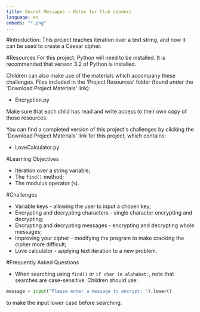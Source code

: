 ```yaml
---
title: Secret Messages — Notes for Club Leaders
language: en
embeds: "*.png"
...
```


#Introduction:
This project teaches iteration over a text string, and now it can be used to create a Caesar cipher.

#Resources
For this project, Python will need to be installed. It is recommended that version 3.2 of Python is installed.

Children can also make use of the materials which accompany these challenges. Files included in the 'Project Resources' folder (found under the 'Download Project Materials' link):

+ Encryption.py

Make sure that each child has read and write access to their own copy of these resources.

You can find a completed version of this project's challenges by clicking the 'Download Project Materials' link for this project, which contains:

+ LoveCalculator.py

#Learning Objectives
+ Iteration over a string variable;
+ The `find()` method;
+ The modulus operator (`%`).

#Challenges
+ Variable keys - allowing the user to input a chosen key;
+ Encrypting and decrypting characters - single character encrypting and decrypting;
+ Encrypting and decrypting messages - encrypting and decrypting whole messages;
+ Improving your cipher - modifying the program to make cracking the cipher more difficult;
+ Love calculator - applying text iteration to a new problem.

#Frequently Asked Questions
+ When searching using `find()` or `if char in alphabet:`, note that searches are case-sensitive. Children should use:

```python
message = input("Please enter a message to encrypt: ").lower()
```

to make the input lower case before searching.